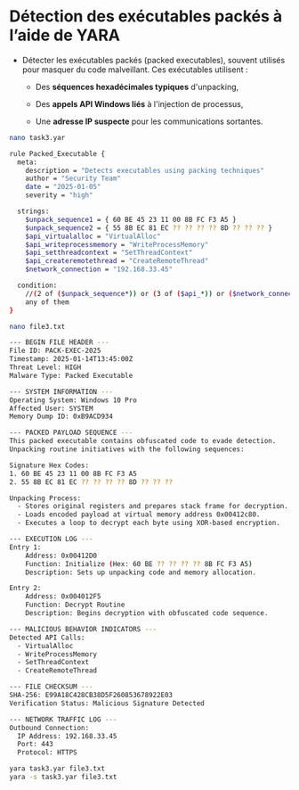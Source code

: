 # Détection des exécutables packés à l’aide de YARA

- Détecter les exécutables packés (packed executables), souvent utilisés pour masquer du code malveillant. Ces exécutables utilisent :

  - Des **séquences hexadécimales typiques** d'unpacking,

  - Des **appels API Windows liés** à l'injection de processus,

  - Une **adresse IP suspecte** pour les communications sortantes.

```sh
nano task3.yar
```

```sh
rule Packed_Executable {
  meta:
    description = "Detects executables using packing techniques"
    author = "Security Team"
    date = "2025-01-05"
    severity = "high"

  strings:
    $unpack_sequence1 = { 60 BE 45 23 11 00 8B FC F3 A5 }
    $unpack_sequence2 = { 55 8B EC 81 EC ?? ?? ?? ?? 8D ?? ?? ?? }
    $api_virtualalloc = "VirtualAlloc"
    $api_writeprocessmemory = "WriteProcessMemory"
    $api_setthreadcontext = "SetThreadContext"
    $api_createremotethread = "CreateRemoteThread"
    $network_connection = "192.168.33.45"

  condition:
    //(2 of ($unpack_sequence*)) or (3 of ($api_*)) or ($network_connection)
    any of them
}
```

```sh
nano file3.txt
```

```sh
--- BEGIN FILE HEADER ---
File ID: PACK-EXEC-2025
Timestamp: 2025-01-14T13:45:00Z
Threat Level: HIGH
Malware Type: Packed Executable

--- SYSTEM INFORMATION ---
Operating System: Windows 10 Pro
Affected User: SYSTEM
Memory Dump ID: 0xB9ACD934

--- PACKED PAYLOAD SEQUENCE ---
This packed executable contains obfuscated code to evade detection.
Unpacking routine initiatives with the following sequences:

Signature Hex Codes:
1. 60 BE 45 23 11 00 8B FC F3 A5
2. 55 8B EC 81 EC ?? ?? ?? ?? 8D ?? ?? ??

Unpacking Process:
  - Stores original registers and prepares stack frame for decryption.
  - Loads encoded payload at virtual memory address 0x00412c80.
  - Executes a loop to decrypt each byte using XOR-based encryption.

--- EXECUTION LOG ---
Entry 1:
    Address: 0x00412D0
    Function: Initialize (Hex: 60 BE ?? ?? ?? ?? 8B FC F3 A5)
    Description: Sets up unpacking code and memory allocation.

Entry 2:
    Address: 0x004012F5
    Function: Decrypt Routine
    Description: Begins decryption with obfuscated code sequence.

--- MALICIOUS BEHAVIOR INDICATORS ---
Detected API Calls:
  - VirtualAlloc
  - WriteProcessMemory
  - SetThreadContext
  - CreateRemoteThread

--- FILE CHECKSUM ---
SHA-256: E99A18C428CB38D5F260853678922E03
Verification Status: Malicious Signature Detected

--- NETWORK TRAFFIC LOG ---
Outbound Connection:
  IP Address: 192.168.33.45
  Port: 443
  Protocol: HTTPS
```

```sh
yara task3.yar file3.txt
yara -s task3.yar file3.txt
```
